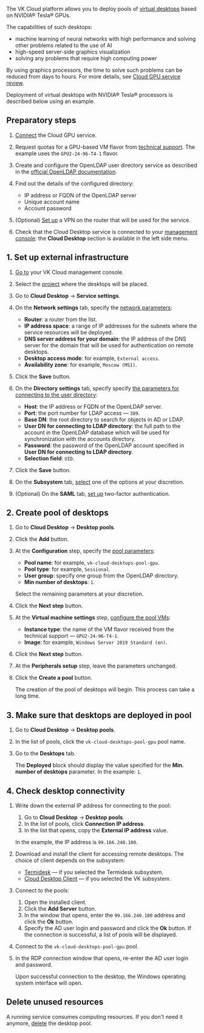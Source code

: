 The VK Cloud platform allows you to deploy pools of [virtual desktops](/en/computing/cloud-desktops/concepts/about) based on NVIDIA® Tesla® GPUs.

The capabilities of such desktops:

- machine learning of neural networks with high performance and solving other problems related to the use of AI
- high-speed server-side graphics visualization
- solving any problems that require high computing power

By using graphics processors, the time to solve such problems can be reduced from days to hours. For more details, see [Cloud GPU service review](../../concepts/about).

Deployment of virtual desktops with NVIDIA® Tesla® processors is described below using an example.

## Preparatory steps

1. [Connect](/en/computing/gpu/connect) the Cloud GPU service.
1. Request quotas for a GPU-based VM flavor from [technical support](/en/contacts). The example uses the `GPU2-24-96-T4-1` flavor.
1. Create and configure the OpenLDAP user directory service as described in the [official OpenLDAP documentation](https://www.openldap.org/devel/admin/guide.htm#A%20Quick-Start%20Guide).
1. Find out the details of the configured directory:

   - IP address or FQDN of the OpenLDAP server
   - Unique account name
   - Account password

1. (Optional) [Set up](/en/networks/vnet/how-to-guides/vpn-tunnel) a VPN on the router that will be used for the service.
1. Check that the Cloud Desktop service is connected to your [management console](https://msk.cloud.vk.com/app/en): the **Cloud Desktop** section is available in the left side menu.

## 1. Set up external infrastructure

1. [Go to](https://msk.cloud.vk.com/app/en) your VK Cloud management console.
1. Select the [project](/en/tools-for-using-services/account/concepts/projects) where the desktops will be placed.
1. Go to **Cloud Desktop** → **Service settings**.
1. On the **Network settings** tab, specify the [network parameters](/en/computing/cloud-desktops/service-management/config/setup-net):

    - **Router**: a router from the list.
    - **IP address space**: a range of IP addresses for the subnets where the service resources will be deployed.
    - **DNS server address for your domain**: the IP address of the DNS server for the domain that will be used for authentication on remote desktops.
    - **Desktop access mode**: for example, `External access`.
    - **Availability zone**: for example, `Moscow (MS1)`.

1. Click the **Save** button.
1. On the **Directory settings** tab, specify specify [the parameters for connecting to the user directory](/en/computing/cloud-desktops/service-management/config/setup-ldap):

    - **Host**: the IP address or FQDN of the OpenLDAP server.
    - **Port**: the port number for LDAP access — `389`.
    - **Base DN**: the root directory to search for objects in AD or LDAP.
    - **User DN for connecting to LDAP directory**: the full path to the account in the OpenLDAP database which will be used for synchronization with the accounts directory.
    - **Password**: the password of the OpenLDAP account specified in **User DN for connecting to LDAP directory**.
    - **Selection field**: `UID`.

1. Click the **Save** button.
1. On the **Subsystem** tab, [select](/en/computing/cloud-desktops/service-management/config/setup-provider) one of the options at your discretion.
1. (Optional) On the **SAML** tab, [set up](/en/computing/cloud-desktops/service-management/config/setup-saml) two-factor authentication.

## 2. Create pool of desktops

1. Go to **Cloud Desktop** → **Desktop pools**.
1. Click the **Add** button.
1. At the **Configuration** step, specify the [pool parameters](/en/computing/cloud-desktops/service-management/desktops-pool/add#setup_pool_configuration):

    - **Pool name**: for example, `vk-cloud-desktops-pool-gpu`.
    - **Pool type**: for example, `Sessional`.
    - **User group**: specify one group from the OpenLDAP directory.
    - **Min number of desktops**: `1`.

    Select the remaining parameters at your discretion.

1. Click the **Next step** button.
1. At the **Virtual machine settings** step, [configure the pool VMs](/en/computing/cloud-desktops/service-management/desktops-pool/add#configure_pool_vms):

    - **Instance type**: the name of the VM flavor received from the technical support — `GPU2-24-96-T4-1`.
    - **Image**: for example, `Windows Server 2019 Standard (en)`.

1. Click the **Next step** button.
1. At the **Peripherals setup** step, leave the parameters unchanged.
1. Click the **Create a pool** button.

   The creation of the pool of desktops will begin. This process can take a long time.

## 3. Make sure that desktops are deployed in pool

1. Go to **Cloud Desktop** → **Desktop pools**.
1. In the list of pools, click the `vk-cloud-desktops-pool-gpu` pool name.
1. Go to the **Desktops** tab.

   The **Deployed** block should display the value specified for the **Min. number of desktops** parameter. In the example: `1`.

## 4. Check desktop connectivity

1. Write down the external IP address for connecting to the pool:

    1. Go to **Cloud Desktop** → **Desktop pools**.
    1. In the list of pools, click **Connection IP address**.
    1. In the list that opens, copy the **External IP address** value.

    In the example, the IP address is `99.166.240.100`.

1. Download and install the client for accessing remote desktops. The choice of client depends on the subsystem:

   - [Termidesk](/en/computing/cloud-desktops/service-management/assets/Termidesk_user_guide_v_1_0.pdf "download") — if you selected the Termidesk subsystem.
   - [Cloud Desktop Client](/en/computing/cloud-desktops/service-management/assets/Cloud_Desktop_user_guide_v_1_0.pdf "download") — if you selected the VK subsystem.

1. Connect to the pools:

   1. Open the installed client.
   1. Click the **Add Server** button.
   1. In the window that opens, enter the `99.166.240.100` address and click the **Ok** button.
   1. Specify the AD user login and password and click the **Ok** button. If the connection is successful, a list of pools will be displayed.

1. Connect to the `vk-cloud-desktops-pool-gpu` pool.
1. In the RDP connection window that opens, re-enter the AD user login and password.

   Upon successful connection to the desktop, the Windows operating system interface will open.

## Delete unused resources

A running service consumes computing resources. If you don't need it anymore, [delete](/en/computing/cloud-desktops/service-management/desktops-pool/manage#delete_pool) the desktop pool.
